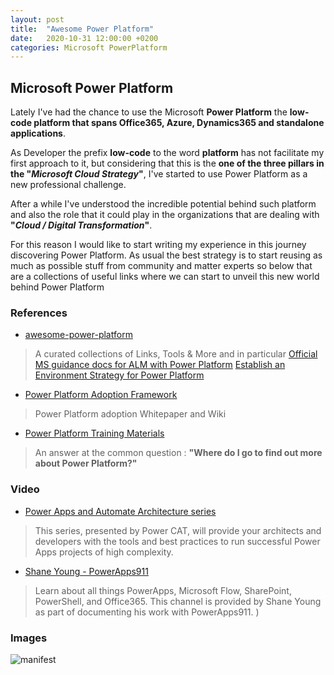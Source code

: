 ```yaml
---
layout: post
title:  "Awesome Power Platform"
date:   2020-10-31 12:00:00 +0200
categories: Microsoft PowerPlatform
---
```


## Microsoft Power Platform


Lately I've had the chance to use the Microsoft **Power Platform** the **low-code platform that spans Office365, Azure, Dynamics365 and standalone applications**.

As Developer the prefix **low-code** to the word **platform** has not facilitate my first approach to it, but considering that this is the **one of the three pillars in the "_Microsoft Cloud Strategy_"**, I've started to use Power Platform as a new professional challenge.

After a while I've understood the incredible potential behind such platform and also the role that it could play in the organizations that are dealing with **"_Cloud / Digital Transformation_"**.

For this reason I  would like to start writing my experience  in this journey discovering  Power Platform.
As usual the best strategy is to start reusing as much as possible stuff from community and matter experts so below that are a collections of useful links where we can start to unveil this new world  behind Power Platform  


### References

* [awesome-power-platform](https://github.com/Power-Maverick/awesome-power-platform)
> A curated collections of Links, Tools & More and in particular
> [Official MS guidance docs for ALM with Power Platform](https://docs.microsoft.com/en-us/power-platform/alm/)
> [Establish an Environment Strategy for Power Platform
](https://powerapps.microsoft.com/en-us/blog/establishing-an-environment-strategy-for-microsoft-power-platform/)

* [Power Platform Adoption Framework](http://www.powerplatform.af/)
> Power Platform adoption Whitepaper and Wiki

* [Power Platform Training Materials](https://powerusers.microsoft.com/t5/News-Announcements/Power-Platform-Training-Materials/ba-p/342088)
> An answer at the common question : **"Where do I go to find out more about Power Platform?"**

### Video

* [Power Apps and Automate Architecture series](https://www.youtube.com/watch?v=r0kOVMan3dc&list=PLi9EhCY4z99W2QOTgbwhFZEjpqc8YZDVH)
> This series, presented by Power CAT, will provide your architects and developers with the tools and best practices to run successful Power Apps projects of high complexity.

* [Shane Young - PowerApps911](https://www.youtube.com/c/ShaneYoungCloud/videos)
> Learn about all things PowerApps, Microsoft Flow, SharePoint, PowerShell, and Office365.
> This channel is provided by Shane Young as part of documenting his work with PowerApps911.  )

### Images

![manifest](/bsorrentino/assets/powerplatform-mf.png)
